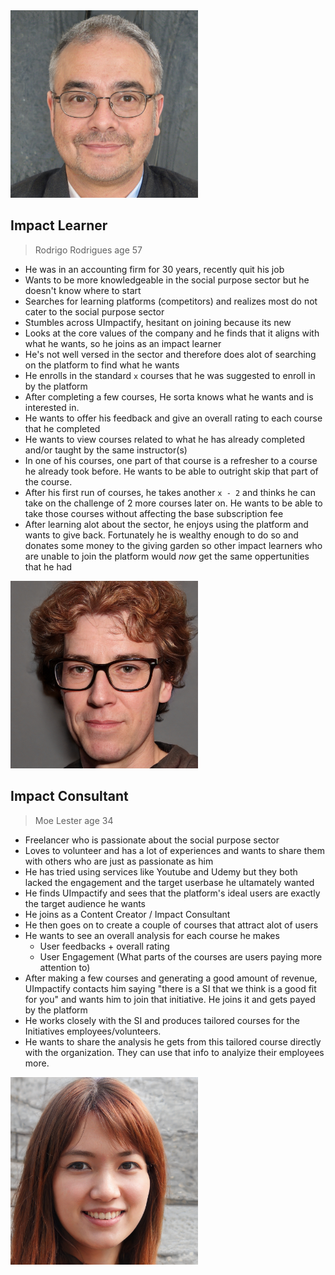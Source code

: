 <img src="./images/image.png" width="300"/>

## Impact Learner
> Rodrigo Rodrigues age 57 

- He was in an accounting firm for 30 years, recently quit his job
- Wants to be more knowledgeable in the social purpose sector but he doesn't know where to start
- Searches for learning platforms (competitors) and realizes most do not cater to the social purpose sector
- Stumbles across UImpactify, hesitant on joining because its new 
- Looks at the core values of the company and he finds that it aligns with what he wants, so he joins as an impact learner
- He's not well versed in the sector and therefore does alot of searching on the platform to find what he wants
- He enrolls in the standard `x` courses that he was suggested to enroll in by the platform 
- After completing a few courses, He sorta knows what he wants and is interested in.
- He wants to offer his feedback and give an overall rating to each course that he completed
- He wants to view courses related to what he has already completed and/or taught by the same instructor(s)
- In one of his courses, one part of that course is a refresher to a course he already took before. He wants to be able to outright skip that part of the course.
- After his first run of courses, he takes another `x - 2` and thinks he can take on the challenge of 2 more courses later on. He wants to be able to take those courses without affecting the base subscription fee
- After learning alot about the sector, he enjoys using the platform and wants to give back. Fortunately he is wealthy enough to do so and donates some money to the giving garden so other impact learners who are unable to join the platform would *now* get the same oppertunities that he had  




<img src="./images/image2.png" width="300"/>

## Impact Consultant
> Moe Lester age 34

- Freelancer who is passionate about the social purpose sector
- Loves to volunteer and has a lot of experiences and wants to share them with others who are just as passionate as him
- He has tried using services like Youtube and Udemy but they both lacked the engagement and the target userbase he ultamately wanted
- He finds UImpactify and sees that the platform's ideal users are exactly the target audience he wants
- He joins as a Content Creator / Impact Consultant 
- He then goes on to create a couple of courses that attract alot of users
- He wants to see an overall analysis for each course he makes 
  - User feedbacks + overall rating
  - User Engagement (What parts of the courses are users paying more attention to)
- After making a few courses and generating a good amount of revenue, UImpactify contacts him saying "there is a SI that we think is a good fit for you" and wants him to join that initiative. He joins it and gets payed by the platform
- He works closely with the SI and produces tailored courses for the Initiatives employees/volunteers. 
- He wants to share the analysis he gets from this tailored course directly with the organization. They can use that info to analyize their employees more.


<img src="./images/image1.png" width="300"/>